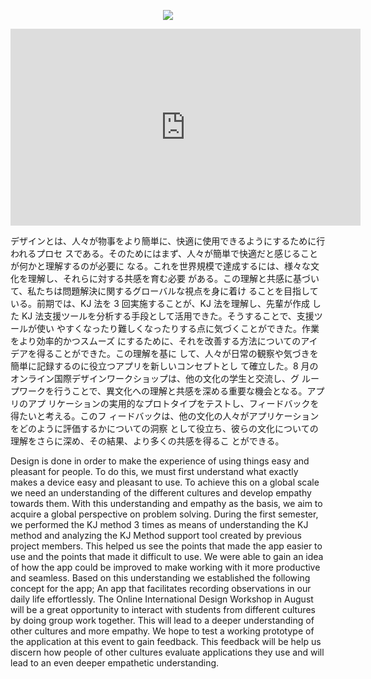 
<p align="center">
  <img src="https://www.linkpicture.com/q/Gorden-のコピー.png">
</p>

<iframe width="560" height="315" src="https://www.youtube.com/embed/Ubp-9FGpMO8" title="YouTube video player" frameborder="0" allow="accelerometer; autoplay; clipboard-write; encrypted-media; gyroscope; picture-in-picture" allowfullscreen></iframe>


デザインとは、⼈々が物事をより簡単に、快適に使⽤できるようにするために⾏われるプロセ
スである。そのためにはまず、⼈々が簡単で快適だと感じることが何かと理解するのが必要に
なる。これを世界規模で達成するには、様々な⽂化を理解し、それらに対する共感を育む必要
がある。この理解と共感に基づいて、私たちは問題解決に関するグローバルな視点を⾝に着け
ることを⽬指している。前期では、KJ 法を 3 回実施することが、KJ 法を理解し、先輩が作成
した KJ 法⽀援ツールを分析する⼿段として活⽤できた。そうすることで、⽀援ツールが使い
やすくなったり難しくなったりする点に気づくことができた。作業をより効率的かつスムーズ
にするために、それを改善する⽅法についてのアイデアを得ることができた。この理解を基に
して、⼈々が⽇常の観察や気づきを簡単に記録するのに役⽴つアプリを新しいコンセプトとし
て確⽴した。8 ⽉のオンライン国際デザインワークショップは、他の⽂化の学⽣と交流し、グ
ループワークを⾏うことで、異⽂化への理解と共感を深める重要な機会となる。アプリのアプ
リケーションの実⽤的なプロトタイプをテストし、フィードバックを得たいと考える。このフ
ィードバックは、他の⽂化の⼈々がアプリケーションをどのように評価するかについての洞察
として役⽴ち、彼らの⽂化についての理解をさらに深め、その結果、より多くの共感を得るこ
とができる。


Design is done in order to make the experience of using things easy and pleasant for people. To do
this, we must first understand what exactly makes a device easy and pleasant to use. To achieve this
on a global scale we need an understanding of the different cultures and develop empathy towards
them. With this understanding and empathy as the basis, we aim to acquire a global perspective on
problem solving. During the first semester, we performed the KJ method 3 times as means of
understanding the KJ method and analyzing the KJ Method support tool created by previous project
members. This helped us see the points that made the app easier to use and the points that made it
difficult to use. We were able to gain an idea of how the app could be improved to make working with
it more productive and seamless. Based on this understanding we established the following concept
for the app; An app that facilitates recording observations in our daily life effortlessly. The Online
International Design Workshop in August will be a great opportunity to interact with students from
different cultures by doing group work together. This will lead to a deeper understanding of other
cultures and more empathy. We hope to test a working prototype of the application at this event to
gain feedback. This feedback will be help us discern how people of other cultures evaluate applications
they use and will lead to an even deeper empathetic understanding.
